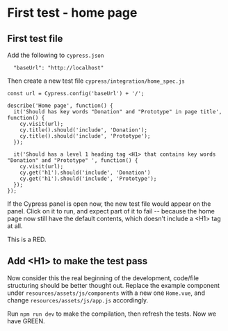# First test - home page

## First test file 

Add the following to `cypress.json`
```
  "baseUrl": "http://localhost"
```

Then create a new test file `cypress/integration/home_spec.js` 
```
const url = Cypress.config('baseUrl') + '/';

describe('Home page', function() {
  it('Should has key words "Donation" and "Prototype" in page title', function() {
    cy.visit(url);
    cy.title().should('include', 'Donation');
    cy.title().should('include', 'Prototype');
  });

  it('Should has a level 1 heading tag <H1> that contains key words "Donation" and "Prototype" ', function() {
    cy.visit(url);
    cy.get('h1').should('include', 'Donation')
    cy.get('h1').should('include', 'Prototype');
  });
});
```

If the Cypress panel is open now, the new test file would appear on the panel.  Click on it to run, and expect part of it to fail -- because the home page now still have the default contents, which doesn't include a \<H1> tag at all.

This is a RED.

## Add \<H1> to make the test pass

Now consider this the real beginning of the development, code/file structuring should be better thought out.  Replace the example component under `resources/assets/js/components` with a new one `Home.vue`, and change `resources/assets/js/app.js` accordingly.

Run `npm run dev` to make the compilation, then refresh the tests.  Now we have GREEN.